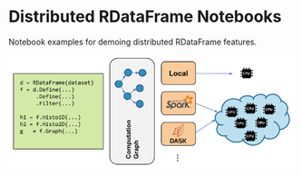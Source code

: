 # Distributed RDataFrame Notebooks
Notebook examples for demoing distributed RDataFrame features.

![Distributed RDataFrane](./DistRDF_architecture.png)
